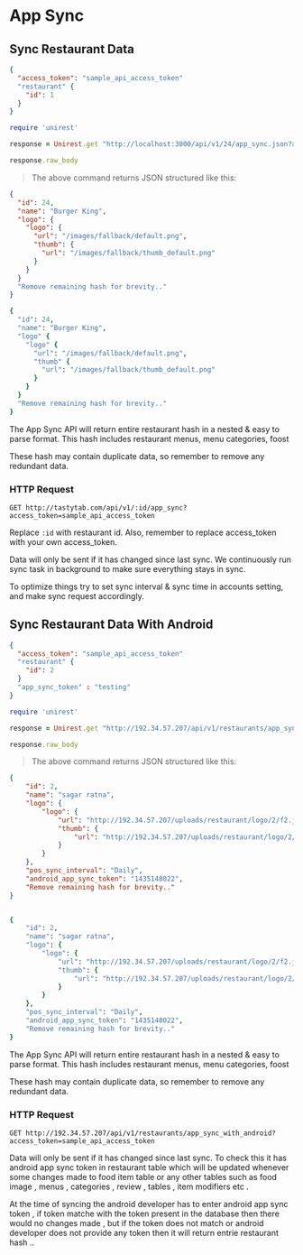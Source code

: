 # App Sync


## Sync Restaurant Data

```json
{
  "access_token": "sample_api_access_token"
  "restaurant" {
    "id": 1
  }
}
```

```ruby
require 'unirest'

response = Unirest.get "http://localhost:3000/api/v1/24/app_sync.json?access_token=sample_api_access_token"

response.raw_body
```

> The above command returns JSON structured like this:

```json
{
  "id": 24,
  "name": "Burger King",
  "logo": {
    "logo": {
      "url": "/images/fallback/default.png",
      "thumb": {
        "url": "/images/fallback/thumb_default.png"
      }
    }
  }
  "Remove remaining hash for brevity.."
}
```

```ruby
{
  "id": 24,
  "name": "Burger King",
  "logo" {
    "logo" {
      "url": "/images/fallback/default.png",
      "thumb" {
        "url": "/images/fallback/thumb_default.png"
      }
    }
  }
  "Remove remaining hash for brevity.."
}
```


The App Sync API will return entire restaurant hash in a nested & easy to parse format. This hash includes restaurant menus, menu categories, foost


These hash may contain duplicate data, so remember to remove any redundant data.

### HTTP Request

`GET http://tastytab.com/api/v1/:id/app_sync?access_token=sample_api_access_token`


Replace `:id` with restaurant id. Also, remember to replace access_token with your own access_token.


Data will only be sent if it has changed since last sync. We continuously run sync task in background to make sure everything stays in sync.

To optimize things try to set sync interval & sync time in accounts setting, and make sync request accordingly.



## Sync Restaurant Data With Android

```json
{
  "access_token": "sample_api_access_token"
  "restaurant" {
    "id": 2
  }
  "app_sync_token" : "testing"
}
```

```ruby
require 'unirest'

response = Unirest.get "http://192.34.57.207/api/v1/restaurants/app_sync_with_android?access_token=sample_api_access_token"

response.raw_body
```
> The above command returns JSON structured like this:


```json
{
    "id": 2,
    "name": "sagar ratna",
    "logo": {
        "logo": {
            "url": "http://192.34.57.207/uploads/restaurant/logo/2/f2.jpg",
            "thumb": {
                "url": "http://192.34.57.207/uploads/restaurant/logo/2/thumb_f2.jpg"
            }
        }
    },
    "pos_sync_interval": "Daily",
    "android_app_sync_token": "1435148022",
    "Remove remaining hash for brevity.."
}

```

```ruby

{
    "id": 2,
    "name": "sagar ratna",
    "logo": {
        "logo": {
            "url": "http://192.34.57.207/uploads/restaurant/logo/2/f2.jpg",
            "thumb": {
                "url": "http://192.34.57.207/uploads/restaurant/logo/2/thumb_f2.jpg"
            }
        }
    },
    "pos_sync_interval": "Daily",
    "android_app_sync_token": "1435148022",
    "Remove remaining hash for brevity.."
}

```
The App Sync API will return entire restaurant hash in a nested & easy to parse format. This hash includes restaurant menus, menu categories, foost

These hash may contain duplicate data, so remember to remove any redundant data.

### HTTP Request

`GET http://192.34.57.207/api/v1/restaurants/app_sync_with_android?access_token=sample_api_access_token`

Data will only be sent if it has changed since last sync. To check this it has android app sync token in restaurant table which will be updated whenever some changes made to food item table or any other tables such as food image  , menus , categories , review , tables , item modifiers etc .

At the time of syncing the android developer has to enter android app sync token , if token matche with the token present in the database then there would no changes made , but if the token does not match or android developer does not provide any token then it will return entrie restaurant hash ..
